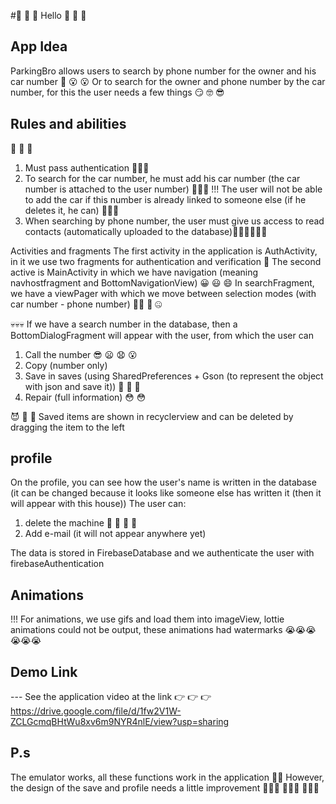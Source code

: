 #👋 👋 👋 Hello 👋 👋 👋

## App Idea
ParkingBro allows users to search by phone number for the owner and his car number 🤫 😮 😮
Or to search for the owner and phone number by the car number, for this the user needs a few things 😏 🤓 😎

## Rules and abilities
🧐 🧐 🧐
1. Must pass authentication 🥱🥱🥱
2. To search for the car number, he must add his car number (the car number is attached to the user number) 💩💩💩
!!! The user will not be able to add the car if this number is already linked to someone else (if he deletes it, he can) 🤠👻😁
3. When searching by phone number, the user must give us access to read contacts (automatically uploaded to the database)😮‍💨😮‍💨😮‍💨

Activities and fragments
The first activity in the application is AuthActivity, in it we use two fragments for authentication and verification 🤡
The second active is MainActivity in which we have navigation (meaning navhostfragment and BottomNavigationView) 😀 😃 😄
In searchFragment, we have a viewPager with which we move between selection modes (with car number - phone number) 😵‍💫 🫥 🤐

💀💀💀
If we have a search number in the database, then a BottomDialogFragment will appear with the user, from which the user can

1. Call the number 😎 😦 😧 😮
2. Copy (number only)
3. Save in saves (using SharedPreferences + Gson (to represent the object with json and save it)) 🥵 🥵 🥵
4. Repair (full information) 😳 😳

😈 👿 👹
Saved items are shown in recyclerview and can be deleted by dragging the item to the left

## profile
On the profile, you can see how the user's name is written in the database (it can be changed because it looks like someone else has written it (then it will appear with this house))
The user can:
1. delete the machine 🥲 🥹 🥲 🥹
2. Add e-mail (it will not appear anywhere yet)

The data is stored in FirebaseDatabase and we authenticate the user with firebaseAuthentication

## Animations
!!! For animations, we use gifs and load them into imageView, lottie animations could not be output, these animations had watermarks 😭😭😭😭😭😭

## Demo Link
--- See the application video at the link 👉 👉 👉 https://drive.google.com/file/d/1fw2V1W-ZCLGcmqBHtWu8xv6m9NYR4nlE/view?usp=sharing
## P.s
The emulator works, all these functions work in the application 🤩🥳 However, the design of the save and profile needs a little improvement 👏👏👏 🤪🤪🤪 🤑🤑🤑
